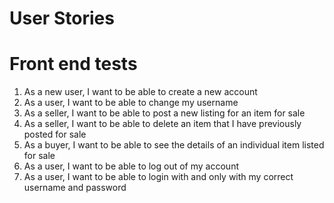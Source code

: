 # User Stories

# Front end tests
1. As a new user, I want to be able to create a new account
2. As a user, I want to be able to change my username 
3. As a seller, I want to be able to post a new listing for an item for sale
4. As a seller, I want to be able to delete an item that I have previously posted for sale
5. As a buyer, I want to be able to see the details of an individual item listed for sale
6. As a user, I want to be able to log out of my account
7. As a user, I want to be able to login with and only with my correct username and password
